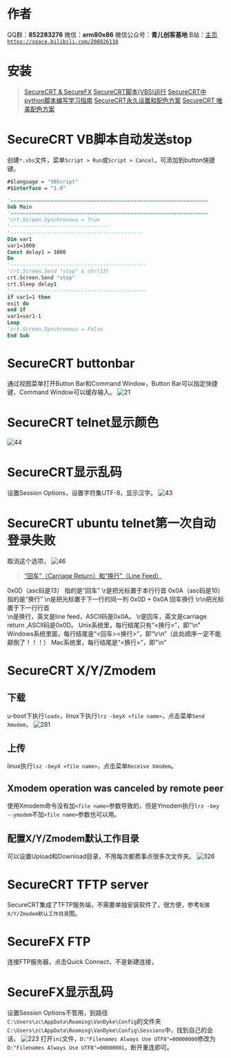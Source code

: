 ﻿# 作者
QQ群：**852283276**
微信：**arm80x86**
微信公众号：**青儿创客基地**
B站：[主页 `https://space.bilibili.com/208826118`](https://space.bilibili.com/208826118)

# 安装
> [SecureCRT & SecureFX](https://blog.csdn.net/u012867916/article/details/77430393)
> [SecureCRT脚本(VBS)运行](https://blog.csdn.net/u011329967/article/details/80210983)
> [SecureCRT中python脚本编写学习指南](https://www.cnblogs.com/zhaoyujiao/p/4908627.html)
> [SecureCRT永久设置和配色方案](https://blog.csdn.net/Colorful_lights/article/details/80720761)
> [SecureCRT 唯美配色方案](https://blog.csdn.net/hgcpkclwcx/article/details/78929737/)

# SecureCRT VB脚本自动发送stop
创建`*.vbs`文件，菜单`Script > Run`或`Script > Cancel`，可添加到button快捷键。
```vb
#$language = "VBScript"
#$interface = "1.0"

'================================================================
Sub Main
'================================================================
'crt.Screen.Synchronous = True
'--------------------------------
'-------------------------------------------
Dim var1
var1=1000
Const delay1 = 1000
Do 
'--------------------------------------------
'crt.Screen.Send "stop" & chr(13)
crt.Screen.Send "stop"
crt.Sleep delay1 
'--------------------------------------------
if var1=1 then 
exit do
end if
var1=var1-1 
Loop
'crt.Screen.Synchronous = False
End Sub

```
# SecureCRT buttonbar
通过视图菜单打开Button Bar和Command Window，Button Bar可以指定快捷键，Command Window可以缓存输入。
![21](https://img-blog.csdn.net/20180625142243363?watermark/2/text/aHR0cHM6Ly9ibG9nLmNzZG4ubmV0L1podV9aaHVfMjAwOQ==/font/5a6L5L2T/fontsize/400/fill/I0JBQkFCMA==/dissolve/70)

# SecureCRT telnet显示颜色
![44](https://img-blog.csdnimg.cn/20181226171849570.PNG?x-oss-process=image/watermark,type_ZmFuZ3poZW5naGVpdGk,shadow_10,text_aHR0cHM6Ly9ibG9nLmNzZG4ubmV0L1podV9aaHVfMjAwOQ==,size_16,color_FFFFFF,t_70)

# SecureCRT显示乱码
设置Session Options，设置字符集UTF-8，显示汉字。
![43](https://img-blog.csdnimg.cn/20181226171825276.PNG?x-oss-process=image/watermark,type_ZmFuZ3poZW5naGVpdGk,shadow_10,text_aHR0cHM6Ly9ibG9nLmNzZG4ubmV0L1podV9aaHVfMjAwOQ==,size_16,color_FFFFFF,t_70)
# SecureCRT ubuntu telnet第一次自动登录失败
取消这个选项，
![46](https://img-blog.csdnimg.cn/20181228103501385.PNG?x-oss-process=image/watermark,type_ZmFuZ3poZW5naGVpdGk,shadow_10,text_aHR0cHM6Ly9ibG9nLmNzZG4ubmV0L1podV9aaHVfMjAwOQ==,size_16,color_FFFFFF,t_70)
> [“回车”（Carriage Return）和“换行”（Line Feed）](https://blog.csdn.net/wanghuiqi2008/article/details/8069775)

0x0D（asc码是13） 指的是“回车”   \r是把光标置于本行行首
0x0A（asc码是10） 指的是“换行”    \n是把光标置于下一行的同一列
0x0D + 0x0A           回车换行               \r\n把光标置于下一行行首  
\n是换行，英文是line feed，ASCII码是0x0A。
\r是回车，英文是carriage return ,ASCII码是0x0D。
Unix系统里，每行结尾只有“<换行>”，即"\n"
Windows系统里面，每行结尾是“<回车><换行>”，即“\r\n”（此处顺序一定不能颠倒了！！！）
Mac系统里，每行结尾是“<换行>”，即"\n"

# SecureCRT X/Y/Zmodem
## 下载
u-boot下执行`loadx`，linux下执行`lrz -beyX <file name>`，点击菜单`Send Xmodem`，
![281](https://img-blog.csdnimg.cn/20200222164117902.png?x-oss-process=image/watermark,type_ZmFuZ3poZW5naGVpdGk,shadow_10,text_aHR0cHM6Ly9ibG9nLmNzZG4ubmV0L1podV9aaHVfMjAwOQ==,size_16,color_FFFFFF,t_70)
## 上传
linux执行`lsz -beyX <file name>`，点击菜单`Receive Xmodem`。

## Xmodem operation was canceled by remote peer
使用Xmodem命令没有加`<file name>`参数导致的，但是Ymodem执行`lrz -bey --ymodem`不加`<file name>`参数也可以用。

## 配置X/Y/Zmodem默认工作目录
可以设置Upload和Download目录，不用每次都费事点很多次文件夹。
![326](https://img-blog.csdnimg.cn/20200805191818503.png?x-oss-process=image/watermark,type_ZmFuZ3poZW5naGVpdGk,shadow_10,text_aHR0cHM6Ly9ibG9nLmNzZG4ubmV0L1podV9aaHVfMjAwOQ==,size_16,color_FFFFFF,t_70)
# SecureCRT TFTP server
SecureCRT集成了TFTP服务端，不需要单独安装软件了，很方便，参考`配置X/Y/Zmodem默认工作目录`图。

# SecureFX FTP
连接FTP服务器，点击Quick Connect，不是新建连接，

# SecureFX显示乱码
设置Session Options不管用，到路径`C:\Users\zc\AppData\Roaming\VanDyke\Config`的文件夹`C:\Users\zc\AppData\Roaming\VanDyke\Config\Sessions`中，找到自己的会话，
![223](https://img-blog.csdnimg.cn/20191115171149781.png?x-oss-process=image/watermark,type_ZmFuZ3poZW5naGVpdGk,shadow_10,text_aHR0cHM6Ly9ibG9nLmNzZG4ubmV0L1podV9aaHVfMjAwOQ==,size_16,color_FFFFFF,t_70)
打开`ini`文件，`D:"Filenames Always Use UTF8"=00000000`修改为`D:"Filenames Always Use UTF8"=00000001`，断开重连即可。
